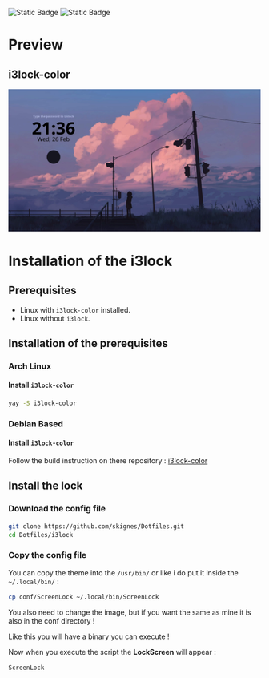 ![Static Badge](https://img.shields.io/badge/Works_On-My_Machine-blue)
![Static Badge](https://img.shields.io/badge/Not_a_Bug-A_Feature-red)

# Preview

## i3lock-color

![i3lock-color](../Previews/i3color.jpg)

# Installation of the i3lock

## Prerequisites

- Linux with `i3lock-color` installed.
- Linux without `i3lock`.

## Installation of the prerequisites

### Arch Linux

#### Install `i3lock-color`

```bash
yay -S i3lock-color
```

### Debian Based

#### Install `i3lock-color`

Follow the build instruction on there repository : [i3lock-color](https://github.com/Raymo111/i3lock-color)

## Install the lock

### Download the config file

```bash
git clone https://github.com/skignes/Dotfiles.git
cd Dotfiles/i3lock
```

### Copy the config file

You can copy the theme into the `/usr/bin/` or like i do put it inside the `~/.local/bin/` :

```bash
cp conf/ScreenLock ~/.local/bin/ScreenLock
```

You also need to change the image, but if you want the same as mine it is also in the conf directory !

Like this you will have a binary you can execute !

Now when you execute the script the **LockScreen** will appear :

```bash
ScreenLock
```
